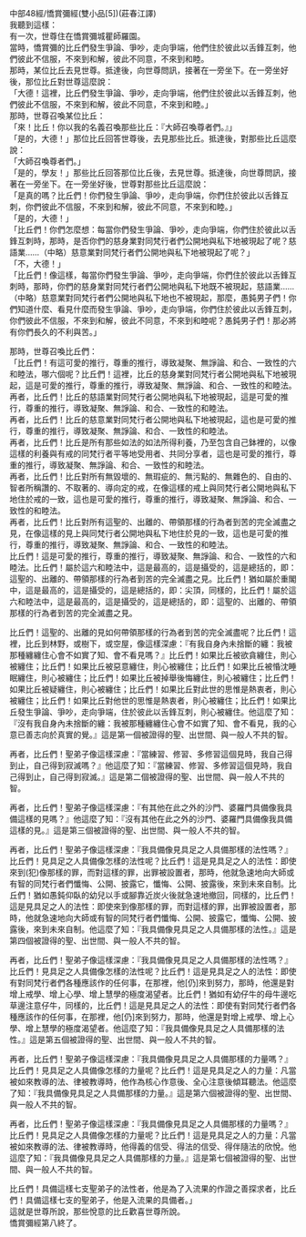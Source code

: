 中部48經/憍賞彌經(雙小品[5])(莊春江譯)  
我聽到這樣：  
有一次，世尊住在憍賞彌城瞿師羅園。  
當時，憍賞彌的比丘們發生爭論、爭吵，走向爭端，他們住於彼此以舌鋒互刺，他們彼此不信服，不來到和解，彼此不同意，不來到和睦。  
那時，某位比丘去見世尊。抵達後，向世尊問訊，接著在一旁坐下。在一旁坐好後，那位比丘對世尊這麼說：  
「大德！這裡，比丘們發生爭論、爭吵，走向爭端，他們住於彼此以舌鋒互刺，他們彼此不信服，不來到和解，彼此不同意，不來到和睦。」  
那時，世尊召喚某位比丘：  
「來！比丘！你以我的名義召喚那些比丘：『大師召喚尊者們。』」  
「是的，大德！」那位比丘回答世尊後，去見那些比丘。抵達後，對那些比丘這麼說：  
「大師召喚尊者們。」  
「是的，學友！」那些比丘回答那位比丘後，去見世尊。抵達後，向世尊問訊，接著在一旁坐下。在一旁坐好後，世尊對那些比丘這麼說：  
「是真的嗎？比丘們！你們發生爭論、爭吵，走向爭端，你們住於彼此以舌鋒互刺，你們彼此不信服，不來到和解，彼此不同意，不來到和睦。」  
「是的，大德！」  
「比丘們！你們怎麼想：每當你們發生爭論、爭吵，走向爭端，你們住於彼此以舌鋒互刺時，那時，是否你們的慈身業對同梵行者們公開地與私下地被現起了呢？慈語業……（中略）慈意業對同梵行者們公開地與私下地被現起了呢？」  
「不，大德！」  
「比丘們！像這樣，每當你們發生爭論、爭吵，走向爭端，你們住於彼此以舌鋒互刺時，那時，你們的慈身業對同梵行者們公開地與私下地既不被現起，慈語業……（中略）慈意業對同梵行者們公開地與私下地也不被現起，那麼，愚鈍男子們！你們知道什麼、看見什麼而發生爭論、爭吵，走向爭端，你們住於彼此以舌鋒互刺，你們彼此不信服，不來到和解，彼此不同意，不來到和睦呢？愚鈍男子們！那必將有你們長久的不利與苦。」  
  
那時，世尊召喚比丘們：  
「比丘們！有這可愛的推行，尊重的推行，導致凝聚、無諍論、和合、一致性的六和睦法，哪六個呢？比丘們！這裡，比丘的慈身業對同梵行者公開地與私下地被現起，這是可愛的推行，尊重的推行，導致凝聚、無諍論、和合、一致性的和睦法。  
再者，比丘們！比丘的慈語業對同梵行者公開地與私下地被現起，這是可愛的推行，尊重的推行，導致凝聚、無諍論、和合、一致性的和睦法。  
再者，比丘們！比丘的慈意業對同梵行者公開地與私下地被現起，這也是可愛的推行，尊重的推行，導致凝聚、無諍論、和合、一致性的和睦法。  
再者，比丘們！比丘是所有那些如法的如法所得利養，乃至包含自己鉢裡的，以像這樣的利養與有戒的同梵行者平等地受用者、共同分享者，這也是可愛的推行，尊重的推行，導致凝聚、無諍論、和合、一致性的和睦法。  
再者，比丘們！比丘對所有無毀壞的、無瑕疵的、無污點的、無雜色的、自由的、智者所稱讚的、不取著的、導向定的戒，在像這樣的戒上與同梵行者公開地與私下地住於戒的一致，這也是可愛的推行，尊重的推行，導致凝聚、無諍論、和合、一致性的和睦法。  
再者，比丘們！比丘對所有這聖的、出離的、帶領那樣的行為者到苦的完全滅盡之見，在像這樣的見上與同梵行者公開地與私下地住於見的一致，這也是可愛的推行，尊重的推行，導致凝聚、無諍論、和合、一致性的和睦法。  
比丘們！這是可愛的推行，尊重的推行，導致凝聚、無諍論、和合、一致性的六和睦法。比丘們！屬於這六和睦法中，這是最高的，這是攝受的，這是總括的，即：這聖的、出離的、帶領那樣的行為者到苦的完全滅盡之見。比丘們！猶如屬於重閣中，這是最高的，這是攝受的，這是總括的，即：尖頂，同樣的，比丘們！屬於這六和睦法中，這是最高的，這是攝受的，這是總括的，即：這聖的、出離的、帶領那樣的行為者到苦的完全滅盡之見。  
  
比丘們！這聖的、出離的見如何帶領那樣的行為者到苦的完全滅盡呢？比丘們！這裡，比丘到林野，或樹下，或空屋，像這樣深慮：『有我自身內未捨斷的纏：我被那種纏纏住心會不如實了知、會不看見嗎？』比丘們！如果比丘被欲貪纏住，則心被纏住；比丘們！如果比丘被惡意纏住，則心被纏住；比丘們！如果比丘被惛沈睡眠纏住，則心被纏住；比丘們！如果比丘被掉舉後悔纏住，則心被纏住；比丘們！如果比丘被疑纏住，則心被纏住；比丘們！如果比丘對此世的思惟是熱衷者，則心被纏住；比丘們！如果比丘對他世的思惟是熱衷者，則心被纏住；比丘們！如果比丘發生爭論、爭吵，走向爭端，住於彼此以舌鋒互刺，則心被纏住。他這麼了知：『沒有我自身內未捨斷的纏：我被那種纏纏住心會不如實了知、會不看見，我的心意已善志向於真實的覺。』這是第一個被證得的聖、出世間、與一般人不共的智。  
  
再者，比丘們！聖弟子像這樣深慮：『當練習、修習、多修習這個見時，我自己得到止，自己得到寂滅嗎？』他這麼了知：『當練習、修習、多修習這個見時，我自己得到止，自己得到寂滅。』這是第二個被證得的聖、出世間、與一般人不共的智。  
  
再者，比丘們！聖弟子像這樣深慮：『有其他在此之外的沙門、婆羅門具備像我具備這樣的見嗎？』他這麼了知：『沒有其他在此之外的沙門、婆羅門具備像我具備這樣的見。』這是第三個被證得的聖、出世間、與一般人不共的智。  
  
再者，比丘們！聖弟子像這樣深慮：『我具備像見具足之人具備那樣的法性嗎？』比丘們！見具足之人具備像怎樣的法性呢？比丘們！這是見具足之人的法性：即使來到(犯)像那樣的罪，而對這樣的罪，出罪被設置者，那時，他就急速地向大師或有智的同梵行者們懺悔、公開、披露它，懺悔、公開、披露後，來到未來自制。比丘們！猶如愚鈍仰臥的幼兒以手或腳靠近炭火後就急速地撤回，同樣的，比丘們！這是見具足之人的法性：即使來到像那樣的罪，而對這樣的罪，出罪被設置者，那時，他就急速地向大師或有智的同梵行者們懺悔、公開、披露它，懺悔、公開、披露後，來到未來自制。他這麼了知：『我具備像見具足之人具備那樣的法性。』這是第四個被證得的聖、出世間、與一般人不共的智。  
  
再者，比丘們！聖弟子像這樣深慮：『我具備像見具足之人具備那樣的法性嗎？』比丘們！見具足之人具備像怎樣的法性呢？比丘們！這是見具足之人的法性：即使有對同梵行者們各種應該作的任何事，在那裡，他[仍]來到努力，那時，他還是對增上戒學、增上心學、增上慧學的極度渴望者。比丘們！猶如有幼仔牛的母牛邊吃草邊注意仔牛，同樣的，比丘們！這是見具足之人的法性：即使有對同梵行者們各種應該作的任何事，在那裡，他[仍]來到努力，那時，他還是對增上戒學、增上心學、增上慧學的極度渴望者。他這麼了知：『我具備像見具足之人具備那樣的法性。』這是第五個被證得的聖、出世間、與一般人不共的智。  
  
再者，比丘們！聖弟子像這樣深慮：『我具備像見具足之人具備那樣的力量嗎？』比丘們！見具足之人具備像怎樣的力量呢？比丘們！這是見具足之人的力量：凡當被如來教導的法、律被教導時，他作為核心作意後、全心注意後傾耳聽法。他這麼了知：『我具備像見具足之人具備那樣的力量。』這是第六個被證得的聖、出世間、與一般人不共的智。  
  
再者，比丘們！聖弟子像這樣深慮：『我具備像見具足之人具備那樣的力量嗎？』比丘們！見具足之人具備像怎樣的力量呢？比丘們！這是見具足之人的力量：凡當被如來教導的法、律被教導時，他得義的信受、得法的信受、得伴隨法的欣悅。他這麼了知：『我具備像見具足之人具備那樣的力量。』這是第七個被證得的聖、出世間、與一般人不共的智。  
  
比丘們！具備這樣七支聖弟子的法性者，他是為了入流果的作證之善探求者，比丘們！具備這樣七支的聖弟子，他是入流果的具備者。」  
這就是世尊所說，那些悅意的比丘歡喜世尊所說。  
憍賞彌經第八終了。  
  
  

